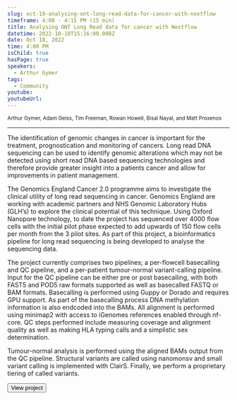 ```yaml
---
slug: oct-18-analysing-ont-long-read-data-for-cancer-with-nextflow
timeframe: 4:00 - 4:15 PM (15 min)
title: Analysing ONT Long Read data for cancer with Nextflow
datetime: 2022-10-18T15:16:00.000Z
date: Oct 18, 2022
time: 4:00 PM
isChild: true
hasPage: true
speakers:
  - Arthur Gymer
tags:
  - Community
youtube: 
youtubeUrl: 
---
```

<div className="mb-4">
  <small className="typo-small">
    Arthur Gymer, Adam Geiss, Tim Freeman, Rowan Howell, Bisal Nayal, and Matt Proxenos
  </small>
</div>

<hr className="border-t border-gray-50 mb-4 opacity-20" />

The identification of genomic changes in cancer is important for the treatment, prognostication and monitoring of cancers. Long read DNA sequencing can be used to identify genomic alterations which may not be detected using short read DNA based sequencing technologies and therefore provide greater insight into a patients cancer and allow for improvements in patient management.

The Genomics England Cancer 2.0 programme aims to investigate the clinical utility of long read sequencing in cancer. Genomics England are working with academic partners and NHS Genomic Laboratory Hubs (GLH’s) to explore the clinical potential of this technique. Using Oxford Nanopore technology, to date the project has sequenced over 4000 flow cells with the initial pilot phase expected to add upwards of 150 flow cells per month from the 3 pilot sites. As part of this project, a bioinformatics pipeline for long read sequencing is being developed to analyse the sequencing data. 

The project currently comprises two pipelines; a per-flowcell basecalling and QC pipeline, and a per-patient tumour-normal variant-calling pipeline. Input for the QC pipeline can be either pre or post basecalling, with both FAST5 and POD5 raw formats supported as well as basecalled FASTQ or BAM formats. Basecalling is performed using Guppy or Dorado and requires GPU support. As part of the basecalling process DNA methylation information is also endcoded into the BAMs. All alignment is performed using minimap2 with access to iGenomes references enabled through nf-core. QC steps performed include measuring coverage and alignment quality as well as making HLA typing calls and a simplistic sex determination. 

Tumour-normal analysis is performed using the aligned BAMs output from the QC pipeline. Structural variants are called using nanomonsv and small variant calling is implemented with ClairS. Finally, we perform a proprietary tiering of called variants. 

<div>
  <Button to="https://www.genomicsengland.co.uk/" variant="secondary" size="md" arrow>
    View project
  </Button>
</div>